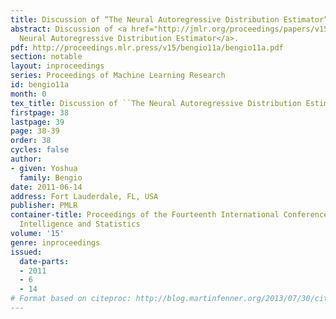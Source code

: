 ```yaml
---
title: Discussion of “The Neural Autoregressive Distribution Estimator”
abstract: Discussion of <a href="http://jmlr.org/proceedings/papers/v15/larochelle11a.html">The
  Neural Autoregressive Distribution Estimator</a>.
pdf: http://proceedings.mlr.press/v15/bengio11a/bengio11a.pdf
section: notable
layout: inproceedings
series: Proceedings of Machine Learning Research
id: bengio11a
month: 0
tex_title: Discussion of ``The Neural Autoregressive Distribution Estimator''
firstpage: 38
lastpage: 39
page: 38-39
order: 38
cycles: false
author:
- given: Yoshua
  family: Bengio
date: 2011-06-14
address: Fort Lauderdale, FL, USA
publisher: PMLR
container-title: Proceedings of the Fourteenth International Conference on Artificial
  Intelligence and Statistics
volume: '15'
genre: inproceedings
issued:
  date-parts:
  - 2011
  - 6
  - 14
# Format based on citeproc: http://blog.martinfenner.org/2013/07/30/citeproc-yaml-for-bibliographies/
---
```


